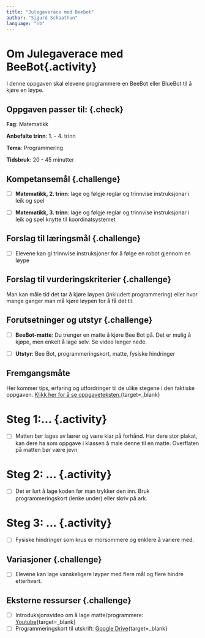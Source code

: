 ```yaml
---
title: "Julegaverace med Beebot"
author: "Sigurd Schaathun"
language: "nb"
---
```


# Om Julegaverace med BeeBot{.activity}

I denne oppgaven skal elevene programmere en BeeBot eller BlueBot til å kjøre en løype.

## Oppgaven passer til: {.check}

 __Fag__: Matematikk

__Anbefalte trinn__: 1. - 4. trinn

__Tema__: Programmering

__Tidsbruk__: 20 - 45 minutter

## Kompetansemål {.challenge}

- [ ] __Matematikk, 2. trinn__: lage og følgje reglar og trinnvise instruksjonar i leik og spel

- [ ] __Matematikk, 3. trinn__: lage og følgje reglar og trinnvise instruksjonar i leik og spel knytte til koordinatsystemet

## Forslag til læringsmål {.challenge}

- [ ] Elevene kan gi trinnvise instruksjoner for å følge en robot gjennom en løype

## Forslag til vurderingskriterier {.challenge}

Man kan måle tid det tar å kjøre løypen (inkludert programmering) eller hvor mange ganger man må kjøre løypen for å få det til.

## Forutsetninger og utstyr {.challenge}

- [ ] __BeeBot-matte__: Du trenger en matte å kjøre Bee Bot på. Det er mulig å kjøpe, men enkelt å lage selv. Se video lenger nede.

- [ ] __Utstyr__: Bee Bot, programmeringskort, matte, fysiske hindringer

## Fremgangsmåte

Her kommer tips, erfaring og utfordringer til de ulike stegene i den faktiske
oppgaven. [Klikk her for å se
oppgaveteksten.](../OPPGAVENAVN/OPPGAVENAVN.html){target=_blank}

# Steg 1:... {.activity}

- [ ] Matten bør lages av lærer og være klar på forhånd. Har dere stor plakat, kan dere ha som oppgave i klassen å male denne til en matte. Overflaten på matten bør være jevn

# Steg 2: ... {.activity}

- [ ] Det er lurt å lage koden før man trykker den inn. Bruk programmeringskort (lenke under) eller skriv på ark.

# Steg 3: ... {.activity}

- [ ] Fysiske hindringer som krus er morsommere og enklere å variere med.

## Variasjoner {.challenge}

- [ ]  Elevene kan lage vanskeligere løyper med flere mål og flere hindre etterhvert.

## Eksterne ressurser {.challenge}

- [ ] Introduksjonsvideo om å lage matte/programmere: [Youtube](https://youtu.be/uNPq__83K0k){target=_blank}
- [ ] Programmeringskort til utskrift: [Google Drive](https://drive.google.com/drive/folders/1vHl41l7F28TDo5-7k3NMeUGjxVyi165w){target=_blank}

